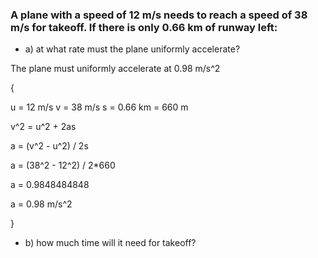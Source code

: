 ### A plane with a speed of 12 m/s needs to reach a speed of 38 m/s for takeoff. If there is only 0.66 km of runway left:

* a) at what rate must the plane uniformly accelerate?

The plane must uniformly accelerate at 0.98 m/s^2

{

u = 12 m/s
v = 38 m/s
s = 0.66 km = 660 m

v^2 = u^2 + 2as

a = (v^2 - u^2) / 2s

a = (38^2 - 12^2) / 2*660

a = 0.9848484848

a = 0.98 m/s^2

}
* b) how much time will it need for takeoff?
